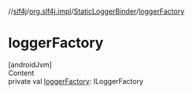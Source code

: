 //[slf4j](../../../index.md)/[org.slf4j.impl](../index.md)/[StaticLoggerBinder](index.md)/[loggerFactory](logger-factory.md)



# loggerFactory  
[androidJvm]  
Content  
private val [loggerFactory](logger-factory.md): ILoggerFactory  



